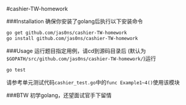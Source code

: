 #cashier-TW-homework

###Installation
确保你安装了golang后执行以下安装命令
```bash
go get github.com/jas0ns/cashier-TW-homework
go install github.com/jas0ns/cashier-TW-homework
```

###Usage
运行题目指定用例，请cd到源码目录后
(默认为`$GOPATH/src/github.com/jas0ns/cashier-TW-homework/`)运行
```bash
go test
```

请参考单元测试代码`cashier_test.go`中的`func Example1~4()`使用该模块

###BTW
初学golang，还望面试官手下留情
